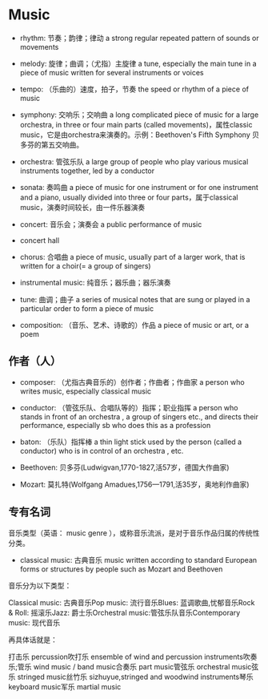 # Music

- rhythm: 节奏；韵律；律动 a strong regular repeated pattern of sounds or movements
- melody: 旋律；曲调；（尤指）主旋律 a tune, especially the main tune in a piece of music written for several instruments or voices
- tempo: （乐曲的）速度，拍子，节奏 the speed or rhythm of a piece of music

- symphony: 交响乐；交响曲 a long complicated piece of music for a large orchestra, in three or four main parts (called movements)，属性classic music，它是由orchestra来演奏的。示例：Beethoven's Fifth Symphony 贝多芬的第五交响曲。
- orchestra: 管弦乐队 a large group of people who play various musical instruments together, led by a conductor
- sonata: 奏鸣曲 a piece of music for one instrument or for one instrument and a piano, usually divided into three or four parts，属于classical music，演奏时间较长，由一件乐器演奏
- concert: 音乐会；演奏会 a public performance of music
- concert hall
- chorus: 合唱曲 a piece of music, usually part of a larger work, that is written for a choir(= a group of singers)

- instrumental music: 纯音乐；器乐曲；器乐演奏

- tune: 曲调；曲子 a series of musical notes that are sung or played in a particular order to form a piece of music
- composition: （音乐、艺术、诗歌的）作品 a piece of music or art, or a poem


## 作者（人）

- composer: （尤指古典音乐的）创作者；作曲者；作曲家 a person who writes music, especially classical music
- conductor: （管弦乐队、合唱队等的）指挥；职业指挥 a person who stands in front of an orchestra , a group of singers etc., and directs their performance, especially sb who does this as a profession
- baton: （乐队）指挥棒 a thin light stick used by the person (called a conductor) who is in control of an orchestra , etc.

- Beethoven: 贝多芬(Ludwigvan,1770-1827,活57岁，德国大作曲家)
- Mozart: 莫扎特(Wolfgang Amadues,1756—1791,活35岁，奥地利作曲家)

## 专有名词

音乐类型（英语： music genre ），或称音乐流派，是对于音乐作品归属的传统性分类。

- classical music: 古典音乐 music written according to standard European forms or structures by people such as Mozart and Beethoven

音乐分为以下类型：

Classical music: 古典音乐Pop music: 流行音乐Blues: 蓝调歌曲,忧郁音乐Rock & Roll: 摇滚乐Jazz: 爵士乐Orchestral music:管弦乐队音乐Contemporary music: 现代音乐

再具体话就是：

打击乐 percussion吹打乐 ensemble of wind and percussion instruments吹奏乐;管乐 wind music / band music合奏乐 part music管弦乐 orchestral music弦乐 stringed music丝竹乐 sizhuyue,stringed and woodwind instruments琴乐 keyboard music军乐 martial music
